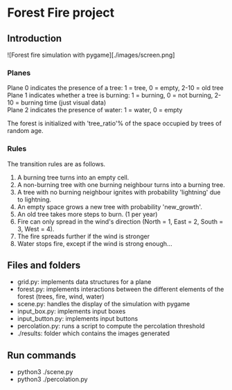 # Forest Fire project

## Introduction

![Forest fire simulation with pygame][./images/screen.png]

### Planes

Plane 0 indicates the presence of a tree: 1 = tree, 0 = empty, 2-10 = old tree  
Plane 1 indicates whether a tree is burning: 1 = burning, 0 = not burning, 2-10 = burning time (just visual data)  
Plane 2 indicates the presence of water: 1 = water, 0 = empty  

The forest is initialized with 'tree_ratio'% of the space occupied by trees of random age.

### Rules

The transition rules are as follows.

1.  A burning tree turns into an empty cell.
2.  A non-burning tree with one burning neighbour turns into a burning tree.
3.  A tree with no burning neighbour ignites with probability 'lightning' due to lightning.
4.  An empty space grows a new tree with probability 'new_growth'.
5.  An old tree takes more steps to burn. (1 per year)
6.  Fire can only spread in the wind's direction (North = 1, East = 2, South = 3, West = 4).
7.  The fire spreads further if the wind is stronger
8.   Water stops fire, except if the wind is strong enough...

## Files and folders

- grid.py: implements data structures for a plane
- forest.py: implements interactions between the different elements of the forest (trees, fire, wind, water)
- scene.py: handles the display of the simulation with pygame
- input_box.py: implements input boxes
- input_button.py: implements input buttons
- percolation.py: runs a script to compute the percolation threshold
- ./results: folder which contains the images generated

## Run commands

- python3 ./scene.py
- python3 ./percolation.py